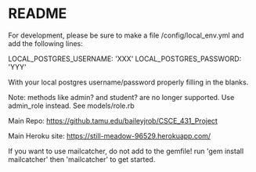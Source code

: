 # README

For development, please be sure to make a file /config/local_env.yml and add the following lines:

LOCAL_POSTGRES_USERNAME: 'XXX'
LOCAL_POSTGRES_PASSWORD: 'YYY'

With your local postgres username/password properly filling in the blanks.

Note: methods like admin? and student? are no longer supported. Use admin_role instead. See models/role.rb

Main Repo: https://github.tamu.edu/baileyjrob/CSCE_431_Project

Main Heroku site: https://still-meadow-96529.herokuapp.com/

If you want to use mailcatcher, do not add to the gemfile! run 'gem install mailcatcher' then 'mailcatcher' to get started.
